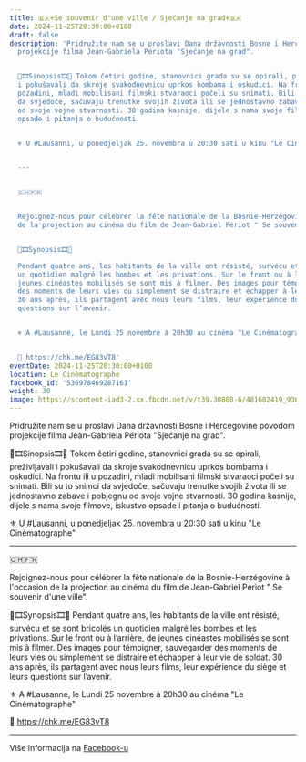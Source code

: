 ```yaml
---
title: 🇧🇦⚜️Se souvenir d'une ville / Sjećanje na grad⚜️🇧🇦
date: 2024-11-25T20:30:00+0100
draft: false
description: 'Pridružite nam se u proslavi Dana državnosti Bosne i Hercegovine  povodom
  projekcije filma Jean-Gabriela Périota "Sjećanje na grad".


  🎦🎞Sinopsis🎞🎦 Tokom četiri godine, stanovnici grada su se opirali, preživljavali
  i pokušavali da skroje svakodnevnicu uprkos bombama i oskudici. Na frontu ili u
  pozadini, mladi mobilisani filmski stvaraoci počeli su snimati. Bili su to snimci
  da svjedoče, sačuvaju trenutke svojih života ili se jednostavno zabave i pobjegnu
  od svoje vojne stvarnosti. 30 godina kasnije, dijele s nama svoje filmove, iskustvo
  opsade i pitanja o budućnosti.


  ⚜️ U #Lausanni, u ponedjeljak 25. novembra u 20:30 sati u kinu "Le Cinématographe"


  ---


  🇨🇭🇫🇷


  Rejoignez-nous pour célébrer la fête nationale de la Bosnie-Herzégovine à l''occasion
  de la projection au cinéma du film de Jean-Gabriel Périot " Se souvenir d''une ville".


  🎦🎞Synopsis🎞🎦

  Pendant quatre ans, les habitants de la ville ont résisté, survécu et se sont bricolés
  un quotidien malgré les bombes et les privations. Sur le front ou à l’arrière, de
  jeunes cinéastes mobilisés se sont mis à filmer. Des images pour témoigner, sauvegarder
  des moments de leurs vies ou simplement se distraire et échapper à leur vie de soldat.
  30 ans après, ils partagent avec nous leurs films, leur expérience du siège et leurs
  questions sur l’avenir.


  ⚜️ A #Lausanne, le Lundi 25 novembre à 20h30 au cinéma "Le Cinématographe"


  🎫 https://chk.me/EG83vT8'
eventDate: 2024-11-25T20:30:00+0100
location: Le Cinématographe
facebook_id: '536978469287161'
weight: 30
image: https://scontent-iad3-2.xx.fbcdn.net/v/t39.30808-6/481682419_936266505344065_7770626978622306899_n.jpg?_nc_cat=111&ccb=1-7&_nc_sid=9e60e4&_nc_ohc=UaEH9AADM_AQ7kNvwEJhCT0&_nc_oc=AdlyQXZ-G_1-GCfjXmS06oPyCH2YOwa5Db5wLhCR2gUXaBpeIhYnbKX-uoKantq3o4c&_nc_zt=23&_nc_ht=scontent-iad3-2.xx&edm=ABTKTjYEAAAA&_nc_gid=RHgfFKoxk3z9eP46Yblf8w&oh=00_Afdx6NQaivv3m6kTgI615vDLwqpOPvkRZg8htTlB6yWFWQ&oe=68E4F484
---
```


Pridružite nam se u proslavi Dana državnosti Bosne i Hercegovine  povodom projekcije filma Jean-Gabriela Périota "Sjećanje na grad".

🎦🎞Sinopsis🎞🎦 Tokom četiri godine, stanovnici grada su se opirali, preživljavali i pokušavali da skroje svakodnevnicu uprkos bombama i oskudici. Na frontu ili u pozadini, mladi mobilisani filmski stvaraoci počeli su snimati. Bili su to snimci da svjedoče, sačuvaju trenutke svojih života ili se jednostavno zabave i pobjegnu od svoje vojne stvarnosti. 30 godina kasnije, dijele s nama svoje filmove, iskustvo opsade i pitanja o budućnosti.

⚜️ U #Lausanni, u ponedjeljak 25. novembra u 20:30 sati u kinu "Le Cinématographe"

---

🇨🇭🇫🇷

Rejoignez-nous pour célébrer la fête nationale de la Bosnie-Herzégovine à l'occasion de la projection au cinéma du film de Jean-Gabriel Périot " Se souvenir d'une ville".

🎦🎞Synopsis🎞🎦
Pendant quatre ans, les habitants de la ville ont résisté, survécu et se sont bricolés un quotidien malgré les bombes et les privations. Sur le front ou à l’arrière, de jeunes cinéastes mobilisés se sont mis à filmer. Des images pour témoigner, sauvegarder des moments de leurs vies ou simplement se distraire et échapper à leur vie de soldat. 30 ans après, ils partagent avec nous leurs films, leur expérience du siège et leurs questions sur l’avenir.

⚜️ A #Lausanne, le Lundi 25 novembre à 20h30 au cinéma "Le Cinématographe"

🎫 https://chk.me/EG83vT8

---

Više informacija na [Facebook-u](https://facebook.com/events/536978469287161)